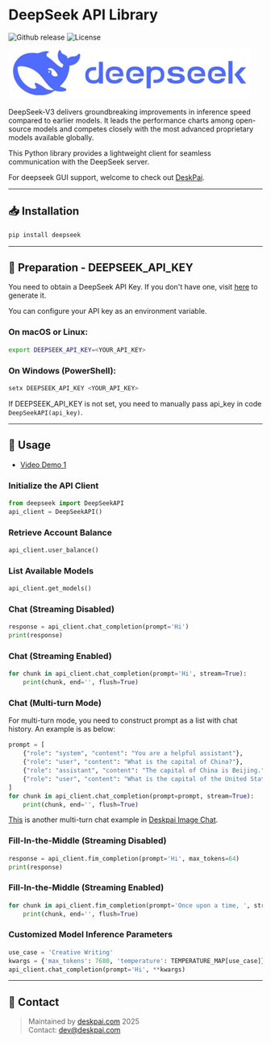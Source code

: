 # DeepSeek API Library

![Github release](https://img.shields.io/badge/release-v1.0.0-red) ![License](https://img.shields.io/badge/License-Apache--2.0-red)

![Deepseek](https://raw.githubusercontent.com/deskpai/deepseek/main/img/logo.png)

DeepSeek-V3 delivers groundbreaking improvements in inference speed compared to earlier models. It leads the performance charts among open-source models and competes closely with the most advanced proprietary models available globally.

This Python library provides a lightweight client for seamless communication with the DeepSeek server.

For deepseek GUI support, welcome to check out [DeskPai](https://github.com/deskpai/deskpai/tree/main/src#llmimage-chat).

---

## 📥 Installation

```bash
pip install deepseek
```

---

## 🥔 Preparation - DEEPSEEK_API_KEY

You need to obtain a DeepSeek API Key. If you don't have one, visit [here](https://platform.deepseek.com/api_keys) to generate it.

You can configure your API key as an environment variable.

### On macOS or Linux:
```bash
export DEEPSEEK_API_KEY=<YOUR_API_KEY>
```

### On Windows (PowerShell):
```powershell
setx DEEPSEEK_API_KEY <YOUR_API_KEY>
```

If DEEPSEEK_API_KEY is not set, you need to manually pass api_key in code `DeepSeekAPI(api_key)`.

---

## 💎 Usage

- [Video Demo 1](https://cms.deskpai.com/view?m=l9tcCdrZA)

### Initialize the API Client
```python
from deepseek import DeepSeekAPI
api_client = DeepSeekAPI()
```

### Retrieve Account Balance
```python
api_client.user_balance()
```

### List Available Models
```python
api_client.get_models()
```

### Chat (Streaming Disabled)
```python
response = api_client.chat_completion(prompt='Hi')
print(response)
```

### Chat (Streaming Enabled)
```python
for chunk in api_client.chat_completion(prompt='Hi', stream=True):
    print(chunk, end='', flush=True)
```

### Chat (Multi-turn Mode)

For multi-turn mode, you need to construct prompt as a list with chat history. An example is as below:

```python
prompt = [
    {"role": "system", "content": "You are a helpful assistant"},
    {"role": "user", "content": "What is the capital of China?"},
    {"role": "assistant", "content": "The capital of China is Beijing."},
    {"role": "user", "content": "What is the capital of the United States?"}
]
for chunk in api_client.chat_completion(prompt=prompt, stream=True):
    print(chunk, end='', flush=True)
```

[This](https://github.com/deskpai/deskpai/tree/main/src#multiturn-chat) is another multi-turn chat example in [Deskpai Image Chat](https://github.com/deskpai/deskpai/tree/main/src#llmimage-chat).

### Fill-In-the-Middle (Streaming Disabled)
```python
response = api_client.fim_completion(prompt='Hi', max_tokens=64)
print(response)
```

### Fill-In-the-Middle (Streaming Enabled)
```python
for chunk in api_client.fim_completion(prompt='Once upon a time, ', stream=True):
    print(chunk, end='', flush=True)
```

### Customized Model Inference Parameters
```python
use_case = 'Creative Writing'
kwargs = {'max_tokens': 7680, 'temperature': TEMPERATURE_MAP[use_case]}
api_client.chat_completion(prompt='Hi', **kwargs)
```

---

## 🔗 Contact

> Maintained by [deskpai.com](https://deskpai.com) 2025  
> Contact: [dev@deskpai.com](mailto:dev@deskpai.com)


